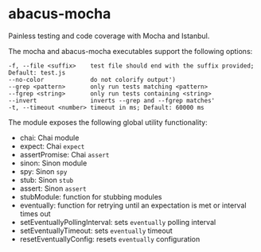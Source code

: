 abacus-mocha
===

Painless testing and code coverage with Mocha and Istanbul.

The mocha and abacus-mocha executables support the following options:
```
-f, --file <suffix>    test file should end with the suffix provided; Default: test.js
--no-color             do not colorify output')
--grep <pattern>       only run tests matching <pattern>
--fgrep <string>       only run tests containing <string>
--invert               inverts --grep and --fgrep matches'
-t, --timeout <number> timeout in ms; Default: 60000 ms
```

The module exposes the following global utility functionality:
- chai: Chai module
- expect: Chai `expect`
- assertPromise: Chai `assert`
- sinon: Sinon module
- spy: Sinon `spy`
- stub: Sinon `stub`
- assert: Sinon `assert`
- stubModule: function for stubbing modules
- eventually: function for retrying until an expectation is met or interval times out
- setEventuallyPollingInterval: sets `eventually` polling interval
- setEventuallyTimeout: sets `eventually` timeout
- resetEventuallyConfig: resets `eventually` configuration
